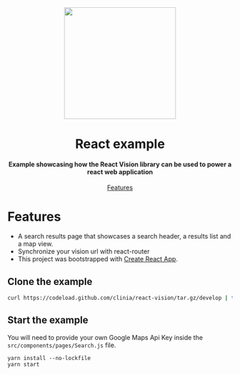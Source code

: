 <div align="center">
  <img src="../../.github/clinia-logo.svg" width="250">
  <h1>React example</h1>
  <h4>Example showcasing how the React Vision library can be used to power a react web application</h4>
  <p>
    <a href="#features">Features</a>
  </p>
</div>

# Features

- A search results page that showcases a search header, a results list and a map view.
- Synchronize your vision url with react-router
- This project was bootstrapped with [Create React App](https://github.com/facebook/create-react-app).

## Clone the example

```bash
curl https://codeload.github.com/clinia/react-vision/tar.gz/develop | tar -xz --strip=2 react-vision-develop/examples/react-router
```

## Start the example

You will need to provide your own Google Maps Api Key inside the `src/components/pages/Search.js` file.

```
yarn install --no-lockfile
yarn start
```
